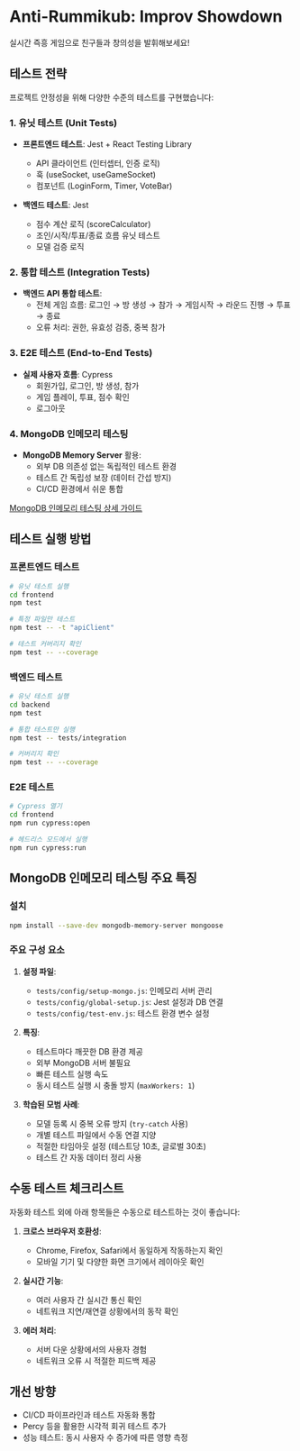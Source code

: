 # Anti-Rummikub: Improv Showdown

실시간 즉흥 게임으로 친구들과 창의성을 발휘해보세요!

## 테스트 전략

프로젝트 안정성을 위해 다양한 수준의 테스트를 구현했습니다:

### 1. 유닛 테스트 (Unit Tests)

- **프론트엔드 테스트**: Jest + React Testing Library

  - API 클라이언트 (인터셉터, 인증 로직)
  - 훅 (useSocket, useGameSocket)
  - 컴포넌트 (LoginForm, Timer, VoteBar)

- **백엔드 테스트**: Jest
  - 점수 계산 로직 (scoreCalculator)
  - 조인/시작/투표/종료 흐름 유닛 테스트
  - 모델 검증 로직

### 2. 통합 테스트 (Integration Tests)

- **백엔드 API 통합 테스트**:
  - 전체 게임 흐름: 로그인 → 방 생성 → 참가 → 게임시작 → 라운드 진행 → 투표 → 종료
  - 오류 처리: 권한, 유효성 검증, 중복 참가

### 3. E2E 테스트 (End-to-End Tests)

- **실제 사용자 흐름**: Cypress
  - 회원가입, 로그인, 방 생성, 참가
  - 게임 플레이, 투표, 점수 확인
  - 로그아웃

### 4. MongoDB 인메모리 테스팅

- **MongoDB Memory Server** 활용:
  - 외부 DB 의존성 없는 독립적인 테스트 환경
  - 테스트 간 독립성 보장 (데이터 간섭 방지)
  - CI/CD 환경에서 쉬운 통합

[MongoDB 인메모리 테스팅 상세 가이드](docs/mongodb_in_memory_testing.md)

## 테스트 실행 방법

### 프론트엔드 테스트

```bash
# 유닛 테스트 실행
cd frontend
npm test

# 특정 파일만 테스트
npm test -- -t "apiClient"

# 테스트 커버리지 확인
npm test -- --coverage
```

### 백엔드 테스트

```bash
# 유닛 테스트 실행
cd backend
npm test

# 통합 테스트만 실행
npm test -- tests/integration

# 커버리지 확인
npm test -- --coverage
```

### E2E 테스트

```bash
# Cypress 열기
cd frontend
npm run cypress:open

# 헤드리스 모드에서 실행
npm run cypress:run
```

## MongoDB 인메모리 테스팅 주요 특징

### 설치

```bash
npm install --save-dev mongodb-memory-server mongoose
```

### 주요 구성 요소

1. **설정 파일**:
   - `tests/config/setup-mongo.js`: 인메모리 서버 관리
   - `tests/config/global-setup.js`: Jest 설정과 DB 연결
   - `tests/config/test-env.js`: 테스트 환경 변수 설정

2. **특징**:
   - 테스트마다 깨끗한 DB 환경 제공
   - 외부 MongoDB 서버 불필요
   - 빠른 테스트 실행 속도
   - 동시 테스트 실행 시 충돌 방지 (`maxWorkers: 1`)

3. **학습된 모범 사례**:
   - 모델 등록 시 중복 오류 방지 (`try-catch` 사용)
   - 개별 테스트 파일에서 수동 연결 지양
   - 적절한 타임아웃 설정 (테스트당 10초, 글로벌 30초)
   - 테스트 간 자동 데이터 정리 사용

## 수동 테스트 체크리스트

자동화 테스트 외에 아래 항목들은 수동으로 테스트하는 것이 좋습니다:

1. **크로스 브라우저 호환성**:

   - Chrome, Firefox, Safari에서 동일하게 작동하는지 확인
   - 모바일 기기 및 다양한 화면 크기에서 레이아웃 확인

2. **실시간 기능**:

   - 여러 사용자 간 실시간 통신 확인
   - 네트워크 지연/재연결 상황에서의 동작 확인

3. **에러 처리**:
   - 서버 다운 상황에서의 사용자 경험
   - 네트워크 오류 시 적절한 피드백 제공

## 개선 방향

- CI/CD 파이프라인과 테스트 자동화 통합
- Percy 등을 활용한 시각적 회귀 테스트 추가
- 성능 테스트: 동시 사용자 수 증가에 따른 영향 측정
